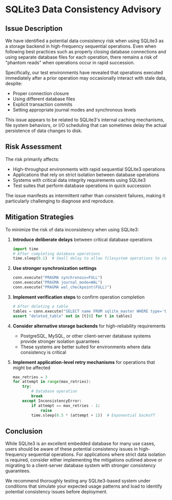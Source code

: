 # SQLite3 Data Consistency Advisory

## Issue Description

We have identified a potential data consistency risk when using SQLite3 as a storage backend in high-frequency sequential operations. Even when following best practices such as properly closing database connections and using separate database files for each operation, there remains a risk of "phantom reads" when operations occur in rapid succession.

Specifically, our test environments have revealed that operations executed immediately after a prior operation may occasionally interact with stale data, despite:
- Proper connection closure
- Using different database files
- Explicit transaction commits
- Setting appropriate journal modes and synchronous levels

This issue appears to be related to SQLite3's internal caching mechanisms, file system behaviors, or I/O scheduling that can sometimes delay the actual persistence of data changes to disk.

## Risk Assessment

The risk primarily affects:
- High-throughput environments with rapid sequential SQLite3 operations
- Applications that rely on strict isolation between database operations
- Systems with critical data integrity requirements using SQLite3
- Test suites that perform database operations in quick succession

The issue manifests as intermittent rather than consistent failures, making it particularly challenging to diagnose and reproduce.

## Mitigation Strategies

To minimize the risk of data inconsistency when using SQLite3:

1. **Introduce deliberate delays** between critical database operations
   ```python
   import time
   # After completing database operations
   time.sleep(0.1)  # Small delay to allow filesystem operations to complete
   ```

2. **Use stronger synchronization settings**
   ```python
   conn.execute("PRAGMA synchronous=FULL")
   conn.execute("PRAGMA journal_mode=WAL")
   conn.execute("PRAGMA wal_checkpoint(FULL)")
   ```

3. **Implement verification steps** to confirm operation completion
   ```python
   # After deleting a table
   tables = conn.execute("SELECT name FROM sqlite_master WHERE type='table'").fetchall()
   assert "deleted_table" not in [t[0] for t in tables]
   ```

4. **Consider alternative storage backends** for high-reliability requirements
   - PostgreSQL, MySQL, or other client-server database systems provide stronger isolation guarantees
   - These systems are better suited for environments where data consistency is critical

5. **Implement application-level retry mechanisms** for operations that might be affected
   ```python
   max_retries = 3
   for attempt in range(max_retries):
       try:
           # Database operation
           break
       except InconsistencyError:
           if attempt == max_retries - 1:
               raise
           time.sleep(0.5 * (attempt + 1))  # Exponential backoff
   ```

## Conclusion

While SQLite3 is an excellent embedded database for many use cases, users should be aware of these potential consistency issues in high-frequency sequential operations. For applications where strict data isolation is required, consider either implementing the mitigations outlined above or migrating to a client-server database system with stronger consistency guarantees.

We recommend thoroughly testing any SQLite3-based system under conditions that simulate your expected usage patterns and load to identify potential consistency issues before deployment.